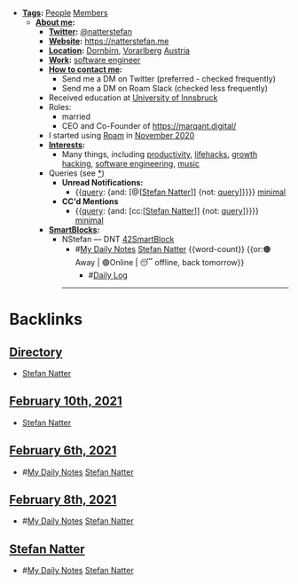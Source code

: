- **[Tags](<Tags.md>):** [People](<People.md>) [Members](<Members.md>)
    - **[About me](<About me.md>):** 
        - **[Twitter](<Twitter.md>):** [@natterstefan](https://www.twitter.com/natterstefan) 
        - **[Website](<Website.md>):** https://natterstefan.me
        - **[Location](<Location.md>):** [Dornbirn](<Dornbirn.md>), [Vorarlberg](<Vorarlberg.md>) [Austria](<Austria.md>)
        - **[Work](<Work.md>):** [software engineer](<software engineer.md>)
        - **[How to contact me](<How to contact me.md>):**
            - Send me a DM on Twitter (preferred - checked frequently)
            - Send me a DM on Roam Slack (checked less frequently)
        - Received education at [University of Innsbruck](<University of Innsbruck.md>)
        - Roles:
            - married
            - CEO and Co-Founder of https://marqant.digital/
        - I started using [Roam](<Roam.md>) in [November 2020](<November 2020.md>)
        - **[Interests](<Interests.md>):**
            - Many things, including [productivity](<productivity.md>), [lifehacks](<lifehacks.md>), [growth hacking](<growth hacking.md>), [software engineering](<software engineering.md>), [music](<music.md>)
        - Queries (see [*](((jTQwEButc))))
            - **Unread Notifications:**
                - {{[query](<query.md>): {and: [@[[Stefan Natter](<@[[Stefan Natter.md>)]] {not: [query](<query.md>)]}}}} [minimal](<minimal.md>)
            - **CC'd Mentions**
                - {{[query](<query.md>): {and: [cc:[[Stefan Natter](<cc:[[Stefan Natter.md>)]] {not: [query](<query.md>)]}}}} [minimal](<minimal.md>)
        - **[SmartBlocks](<SmartBlocks.md>):**
            - NStefan — DNT [42SmartBlock](<42SmartBlock.md>)
                - #[My Daily Notes](<My Daily Notes.md>) [Stefan Natter](<Stefan Natter.md>) {{word-count}}   {{or:🟠Away | 🟢Online | 😴 offline, back tomorrow}}
                    - #[Daily Log](<Daily Log.md>)
                - ---

# Backlinks
## [Directory](<Directory.md>)
- [Stefan Natter](<Stefan Natter.md>)

## [February 10th, 2021](<February 10th, 2021.md>)
- [Stefan Natter](<Stefan Natter.md>)

## [February 6th, 2021](<February 6th, 2021.md>)
- #[My Daily Notes](<My Daily Notes.md>) [Stefan Natter](<Stefan Natter.md>)

## [February 8th, 2021](<February 8th, 2021.md>)
- #[My Daily Notes](<My Daily Notes.md>) [Stefan Natter](<Stefan Natter.md>)

## [Stefan Natter](<Stefan Natter.md>)
- #[My Daily Notes](<My Daily Notes.md>) [Stefan Natter](<Stefan Natter.md>)

